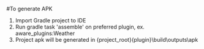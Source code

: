 #To generate APK
1. Import Gradle project to IDE
2. Run gradle task 'assemble' on preferred plugin, ex. aware_plugins:Weather
3. Project apk will be generated in {project_root}\{plugin}\build\outputs\apk